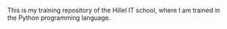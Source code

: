 This is my training repository of the Hillel IT school, where I am trained in the Python programming language.
